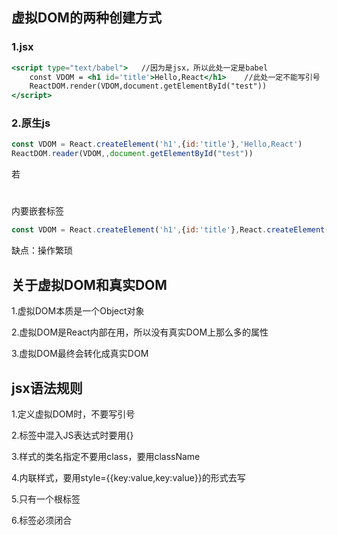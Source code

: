 ## 虚拟DOM的两种创建方式

### 1.jsx

```jsx
<script type="text/babel">   //因为是jsx，所以此处一定是babel
    const VDOM = <h1 id='title'>Hello,React</h1>    //此处一定不能写引号
    ReactDOM.render(VDOM,document.getElementById("test"))
</script>
```

### 2.原生js

```js
const VDOM = React.createElement('h1',{id:'title'},'Hello,React')
ReactDOM.reader(VDOM,,document.getElementById("test"))
```

若<h1></h1>内要嵌套<span></span>标签

```js
const VDOM = React.createElement('h1',{id:'title'},React.createElement('span',{},'Hello,React'))
```

缺点：操作繁琐

## 关于虚拟DOM和真实DOM

1.虚拟DOM本质是一个Object对象

2.虚拟DOM是React内部在用，所以没有真实DOM上那么多的属性

3.虚拟DOM最终会转化成真实DOM

## jsx语法规则

1.定义虚拟DOM时，不要写引号

2.标签中混入JS表达式时要用{}

3.样式的类名指定不要用class，要用className

4.内联样式，要用style={{key:value,key:value}}的形式去写

5.只有一个根标签

6.标签必须闭合